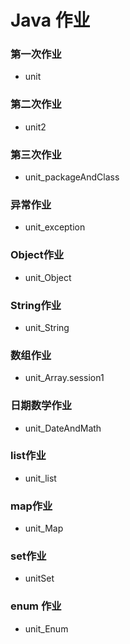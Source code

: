 # Java 作业

### 第一次作业
- unit
### 第二次作业
- unit2
### 第三次作业
- unit_packageAndClass
### 异常作业
- unit_exception
### Object作业
- unit_Object

### String作业
- unit_String

### 数组作业
- unit_Array.session1

### 日期数学作业
- unit_DateAndMath

### list作业
- unit_list

### map作业
- unit_Map

### set作业
- unitSet

### enum 作业
- unit_Enum